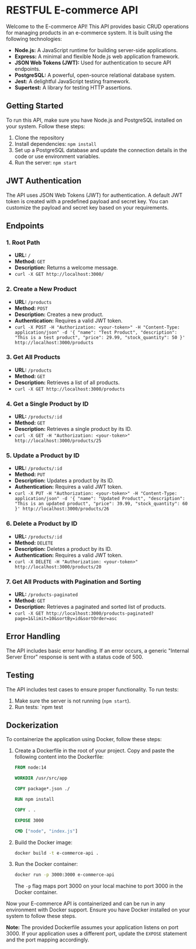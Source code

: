 # RESTFUL E-commerce API

Welcome to the E-commerce API! This API provides basic CRUD operations for managing products in an e-commerce system. It is built using the following technologies:
- **Node.js:** A JavaScript runtime for building server-side applications.
- **Express:** A minimal and flexible Node.js web application framework.
- **JSON Web Tokens (JWT):** Used for authentication to secure API endpoints.
- **PostgreSQL:** A powerful, open-source relational database system.
- **Jest:** A delightful JavaScript testing framework.
- **Supertest:** A library for testing HTTP assertions.
  
## Getting Started

To run this API, make sure you have Node.js and PostgreSQL installed on your system. Follow these steps:

1. Clone the repository
2. Install dependencies: `npm install`
3. Set up a PostgreSQL database and update the connection details in the code or use environment variables.
4. Run the server: `npm start`

## JWT Authentication

The API uses JSON Web Tokens (JWT) for authentication. A default JWT token is created with a predefined payload and secret key. You can customize the payload and secret key based on your requirements.

## Endpoints

### 1. Root Path

- **URL:** `/`
- **Method:** `GET`
- **Description:** Returns a welcome message.
- `curl -X GET http://localhost:3000/ `


### 2. Create a New Product

- **URL:** `/products`
- **Method:** `POST`
- **Description:** Creates a new product.
- **Authentication:** Requires a valid JWT token.
- `curl -X POST -H "Authorization: <your-token>" -H "Content-Type: application/json" -d '{
  "name": "Test Product",
  "description": "This is a test product",
  "price": 29.99,
  "stock_quantity": 50
}' http://localhost:3000/products
`

### 3. Get All Products

- **URL:** `/products`
- **Method:** `GET`
- **Description:** Retrieves a list of all products.
- `curl -X GET http://localhost:3000/products`


### 4. Get a Single Product by ID

- **URL:** `/products/:id`
- **Method:** `GET`
- **Description:** Retrieves a single product by its ID.
- `curl -X GET -H "Authorization: <your-token>" http://localhost:3000/products/25`


### 5. Update a Product by ID

- **URL:** `/products/:id`
- **Method:** `PUT`
- **Description:** Updates a product by its ID.
- **Authentication:** Requires a valid JWT token.
- `curl -X PUT -H "Authorization: <your-token>" -H "Content-Type: application/json" -d '{
  "name": "Updated Product",
  "description": "This is an updated product",
  "price": 39.99,
  "stock_quantity": 60
}' http://localhost:3000/products/26
`

### 6. Delete a Product by ID

- **URL:** `/products/:id`
- **Method:** `DELETE`
- **Description:** Deletes a product by its ID.
- **Authentication:** Requires a valid JWT token.
- `curl -X DELETE -H "Authorization: <your-token>" http://localhost:3000/products/20`


### 7. Get All Products with Pagination and Sorting

- **URL:** `/products-paginated`
- **Method:** `GET`
- **Description:** Retrieves a paginated and sorted list of products.
- `curl -X GET http://localhost:3000/products-paginated?page=1&limit=10&sortBy=id&sortOrder=asc
`

## Error Handling

The API includes basic error handling. If an error occurs, a generic "Internal Server Error" response is sent with a status code of 500.

## Testing

The API includes test cases to ensure proper functionality. To run tests:

1. Make sure the server is not running (`npm start`).
2. Run tests: `npm test

## Dockerization

To containerize the application using Docker, follow these steps:

1. Create a Dockerfile in the root of your project. Copy and paste the following content into the Dockerfile:

    ```Dockerfile
    FROM node:14

    WORKDIR /usr/src/app

    COPY package*.json ./

    RUN npm install

    COPY . .

    EXPOSE 3000

    CMD ["node", "index.js"]
    ```

2. Build the Docker image:

    ```bash
    docker build -t e-commerce-api .
    ```

3. Run the Docker container:

    ```bash
    docker run -p 3000:3000 e-commerce-api
    ```

   The `-p` flag maps port 3000 on your local machine to port 3000 in the Docker container.

Now your E-commerce API is containerized and can be run in any environment with Docker support. Ensure you have Docker installed on your system to follow these steps.

**Note:** The provided Dockerfile assumes your application listens on port 3000. If your application uses a different port, update the `EXPOSE` statement and the port mapping accordingly.


